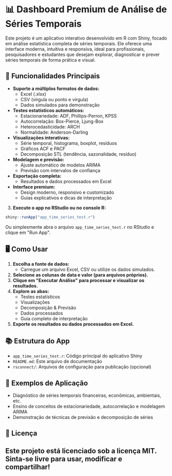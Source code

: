 # 📊 Dashboard Premium de Análise de Séries Temporais

Este projeto é um aplicativo interativo desenvolvido em R com Shiny, focado em análise estatística completa de séries temporais. Ele oferece uma interface moderna, intuitiva e responsiva, ideal para profissionais, pesquisadores e estudantes que desejam explorar, diagnosticar e prever séries temporais de forma prática e visual.

## 🚀 Funcionalidades Principais

- **Suporte a múltiplos formatos de dados:**
  - Excel (.xlsx)
  - CSV (vírgula ou ponto e vírgula)
  - Dados simulados para demonstração
- **Testes estatísticos automáticos:**
  - Estacionariedade: ADF, Phillips-Perron, KPSS
  - Autocorrelação: Box-Pierce, Ljung-Box
  - Heterocedasticidade: ARCH
  - Normalidade: Anderson-Darling
- **Visualizações interativas:**
  - Série temporal, histograma, boxplot, resíduos
  - Gráficos ACF e PACF
  - Decomposição STL (tendência, sazonalidade, resíduo)
- **Modelagem e previsão:**
  - Ajuste automático de modelos ARIMA
  - Previsão com intervalos de confiança
- **Exportação completa:**
  - Resultados e dados processados em Excel
- **Interface premium:**
  - Design moderno, responsivo e customizado
  - Guias explicativos e dicas de interpretação


3. **Execute o app no RStudio ou no console R:**

```r
shiny::runApp("app_time_series_test.r")
```

Ou simplesmente abra o arquivo `app_time_series_test.r` no RStudio e clique em "Run App".

## 🖥️ Como Usar

1. **Escolha a fonte de dados:**
   - Carregue um arquivo Excel, CSV ou utilize os dados simulados.
2. **Selecione as colunas de data e valor (para arquivos próprios).**
3. **Clique em "Executar Análise" para processar e visualizar os resultados.**
4. **Explore as abas:**
   - Testes estatísticos
   - Visualizações
   - Decomposição & Previsão
   - Dados processados
   - Guia completo de interpretação
4. **Exporte os resultados ou dados processados em Excel.**

## 📚 Estrutura do App

- `app_time_series_test.r`: Código principal do aplicativo Shiny
- `README.md`: Este arquivo de documentação
- `rsconnect/`: Arquivos de configuração para publicação (opcional)

## 📝 Exemplos de Aplicação

- Diagnóstico de séries temporais financeiras, econômicas, ambientais, etc.
- Ensino de conceitos de estacionariedade, autocorrelação e modelagem ARIMA
- Demonstração de técnicas de previsão e decomposição de séries


## 📄 Licença

Este projeto está licenciado sob a licença MIT. Sinta-se livre para usar, modificar e compartilhar!
---


